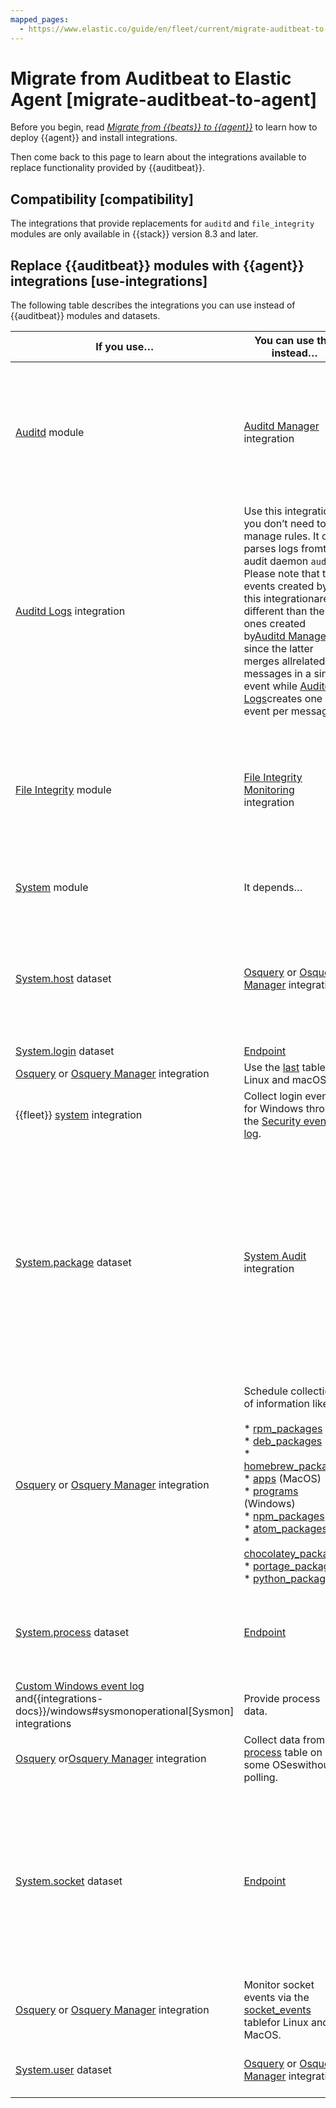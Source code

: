 ```yaml
---
mapped_pages:
  - https://www.elastic.co/guide/en/fleet/current/migrate-auditbeat-to-agent.html
---
```


# Migrate from Auditbeat to Elastic Agent [migrate-auditbeat-to-agent]

Before you begin, read [*Migrate from {{beats}} to {{agent}}*](/reference/ingestion-tools/fleet/migrate-from-beats-to-elastic-agent.md) to learn how to deploy {{agent}} and install integrations.

Then come back to this page to learn about the integrations available to replace functionality provided by {{auditbeat}}.


## Compatibility [compatibility]

The integrations that provide replacements for `auditd` and `file_integrity` modules are only available in {{stack}} version 8.3 and later.


## Replace {{auditbeat}} modules with {{agent}} integrations [use-integrations]

The following table describes the integrations you can use instead of {{auditbeat}} modules and datasets.

| If you use…​ | You can use this instead…​ | Notes |
| --- | --- | --- |
| [Auditd](beats://docs/reference/auditbeat/auditbeat-module-auditd.md) module | [Auditd Manager](integration-docs://docs/reference/auditd_manager.md) integration | This integration is a direct replacement of the module. You can port rules andconfiguration to this integration. Starting in {{stack}} 8.4, you can also set the`immutable` flag in the audit configuration. |
| [Auditd Logs](integration-docs://docs/reference/auditd.md) integration | Use this integration if you don’t need to manage rules. It only parses logs fromthe audit daemon `auditd`. Please note that the events created by this integrationare different than the ones created by[Auditd Manager](integration-docs://docs/reference/auditd_manager.md), since the latter merges allrelated messages in a single event while [Auditd Logs](integration-docs://docs/reference/auditd.md)creates one event per message. |
| [File Integrity](beats://docs/reference/auditbeat/auditbeat-module-file_integrity.md) module | [File Integrity Monitoring](integration-docs://docs/reference/fim.md) integration | This integration is a direct replacement of the module. It reports real-timeevents, but cannot report who made the changes. If you need to track thisinformation, use [{{elastic-defend}}](/reference/security/elastic-defend/install-endpoint.md)instead. |
| [System](beats://docs/reference/auditbeat/auditbeat-module-system.md) module | It depends…​ | There is not a single integration that collects all this information. |
| [System.host](beats://docs/reference/auditbeat/auditbeat-dataset-system-host.md) dataset | [Osquery](integration-docs://docs/reference/osquery.md) or [Osquery Manager](integration-docs://docs/reference/osquery_manager.md) integration | Schedule collection of information like:<br><br>* [system_info](https://www.osquery.io/schema/5.1.0/#system_info) for hostname, unique ID, and architecture<br>* [os_version](https://www.osquery.io/schema/5.1.0/#os_version)<br>* [interface_addresses](https://www.osquery.io/schema/5.1.0/#interface_addresses) for IPs and MACs<br> |
| [System.login](beats://docs/reference/auditbeat/auditbeat-dataset-system-login.md) dataset | [Endpoint](/reference/security/elastic-defend/install-endpoint.md) | Report login events. |
| [Osquery](integration-docs://docs/reference/osquery.md) or [Osquery Manager](integration-docs://docs/reference/osquery_manager.md) integration | Use the [last](https://www.osquery.io/schema/5.1.0/#last) table for Linux and macOS. |
| {{fleet}} [system](integration-docs://docs/reference/system.md) integration | Collect login events for Windows through the [Security event log](integration-docs://docs/reference/system.md#system-security). |
| [System.package](beats://docs/reference/auditbeat/auditbeat-dataset-system-package.md) dataset | [System Audit](integration-docs://docs/reference/system_audit.md) integration | This integration is a direct replacement of the System Package dataset. Starting in {{stack}} 8.7, you can port rules and configuration settings to this integration. This integration currently schedules collection of information such as:<br><br>* [rpm_packages](https://www.osquery.io/schema/5.1.0/#rpm_packages)<br>* [deb_packages](https://www.osquery.io/schema/5.1.0/#deb_packages)<br>* [homebrew_packages](https://www.osquery.io/schema/5.1.0/#homebrew_packages)<br> |
| [Osquery](integration-docs://docs/reference/osquery.md) or [Osquery Manager](integration-docs://docs/reference/osquery_manager.md) integration | Schedule collection of information like:<br><br>* [rpm_packages](https://www.osquery.io/schema/5.1.0/#rpm_packages)<br>* [deb_packages](https://www.osquery.io/schema/5.1.0/#deb_packages)<br>* [homebrew_packages](https://www.osquery.io/schema/5.1.0/#homebrew_packages)<br>* [apps](https://www.osquery.io/schema/5.1.0/#apps) (MacOS)<br>* [programs](https://www.osquery.io/schema/5.1.0/#programs) (Windows)<br>* [npm_packages](https://www.osquery.io/schema/5.1.0/#npm_packages)<br>* [atom_packages](https://www.osquery.io/schema/5.1.0/#atom_packages)<br>* [chocolatey_packages](https://www.osquery.io/schema/5.1.0/#chocolatey_packages)<br>* [portage_packages](https://www.osquery.io/schema/5.1.0/#portage_packages)<br>* [python_packages](https://www.osquery.io/schema/5.1.0/#python_packages)<br> |
| [System.process](beats://docs/reference/auditbeat/auditbeat-dataset-system-process.md) dataset | [Endpoint](/reference/security/elastic-defend/install-endpoint.md) | Best replacement because out of the box it reports events forevery process in [ECS](ecs://docs/reference/index.md) format and has excellentintegration in [Kibana](/get-started/the-stack.md). |
| [Custom Windows event log](integration-docs://docs/reference/winlog.md) and{{integrations-docs}}/windows#sysmonoperational[Sysmon] integrations | Provide process data. |
| [Osquery](integration-docs://docs/reference/osquery.md) or[Osquery Manager](integration-docs://docs/reference/osquery_manager.md) integration | Collect data from the [process](https://www.osquery.io/schema/5.1.0/#process) table on some OSeswithout polling. |
| [System.socket](beats://docs/reference/auditbeat/auditbeat-dataset-system-socket.md) dataset | [Endpoint](/reference/security/elastic-defend/install-endpoint.md) | Best replacement because it supports monitoring network connections on Linux,Windows, and MacOS. Includes process and user metadata. Currently does notdo flow accounting (byte and packet counts) or domain name enrichment (but doescollect DNS queries separately). |
| [Osquery](integration-docs://docs/reference/osquery.md) or [Osquery Manager](integration-docs://docs/reference/osquery_manager.md) integration | Monitor socket events via the [socket_events](https://www.osquery.io/schema/5.1.0/#socket_events) tablefor Linux and MacOS. |
| [System.user](beats://docs/reference/auditbeat/auditbeat-dataset-system-user.md) dataset | [Osquery](integration-docs://docs/reference/osquery.md) or [Osquery Manager](integration-docs://docs/reference/osquery_manager.md) integration | Monitor local users via the [user](https://www.osquery.io/schema/5.1.0/#user) table for Linux, Windows, and MacOS. |

